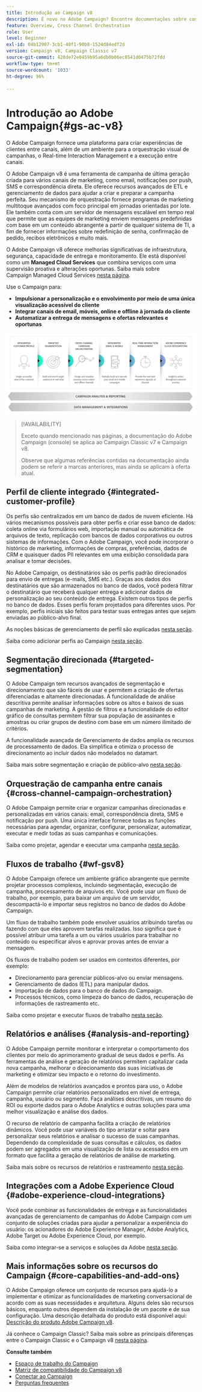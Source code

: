 ```yaml
---
title: Introdução ao Campaign v8
description: É novo no Adobe Campaign? Encontre documentações sobre como colocar seu software em funcionamento e onde começar com a interface.
feature: Overview, Cross Channel Orchestration
role: User
level: Beginner
exl-id: 04b12907-3cb1-40f1-90b8-1524d84edf2d
version: Campaign v8, Campaign Classic v7
source-git-commit: 428de72e0459b95a6db0b06ec8541d0475b72fdd
workflow-type: tm+mt
source-wordcount: '1033'
ht-degree: 96%

---
```


# Introdução ao Adobe Campaign{#gs-ac-v8}

O Adobe Campaign fornece uma plataforma para criar experiências de clientes entre canais, além de um ambiente para a orquestração visual de campanhas, o Real-time Interaction Management e a execução entre canais.

O Adobe Campaign v8 é uma ferramenta de campanha de última geração criada para vários canais de marketing, como email, notificações por push, SMS e correspondência direta. Ele oferece recursos avançados de ETL e gerenciamento de dados para ajudar a criar e preparar a campanha perfeita. Seu mecanismo de orquestração fornece programas de marketing multitoque avançados com foco principal em jornadas orientadas por lote. Ele também conta com um servidor de mensagens escalável em tempo real que permite que as equipes de marketing enviem mensagens predefinidas com base em um conteúdo abrangente a partir de qualquer sistema de TI, a fim de fornecer informações sobre redefinição de senha, confirmação de pedido, recibos eletrônicos e muito mais.

O Adobe Campaign v8 oferece melhorias significativas de infraestrutura, segurança, capacidade de entrega e monitoramento. Ele está disponível como um **Managed Cloud Services** que combina serviços com uma supervisão proativa e alterações oportunas. Saiba mais sobre Campaign Managed Cloud Services [nesta página](whats-new.md#acms-desc).

Use o Campaign para:

* **Impulsionar a personalização e o envolvimento por meio de uma única visualização acessível do cliente**
* **Integrar canais de email, móveis, online e offline à jornada do cliente**
* **Automatizar a entrega de mensagens e ofertas relevantes e oportunas**

![](assets/do-not-localize/ac-capabilities.png)


>[!AVAILABILITY]
>
>Exceto quando mencionado nas páginas, a documentação do Adobe Campaign (console) se aplica ao Campaign Classic v7 e Campaign v8.
>
>Observe que algumas referências contidas na documentação ainda podem se referir a marcas anteriores, mas ainda se aplicam à oferta atual.

## Perfil de cliente integrado {#integrated-customer-profile}

Os perfis são centralizados em um banco de dados de nuvem eficiente. Há vários mecanismos possíveis para obter perfis e criar esse banco de dados: coleta online via formulários web, importação manual ou automática de arquivos de texto, replicação com bancos de dados corporativos ou outros sistemas de informações. Com o Adobe Campaign, você pode incorporar o histórico de marketing, informações de compras, preferências, dados de CRM e quaisquer dados PII relevantes em uma exibição consolidada para analisar e tomar decisões.

No Adobe Campaign, os destinatários são os perfis padrão direcionados para envio de entregas (e-mails, SMS etc.). Graças aos dados dos destinatários que são armazenados no banco de dados, você poderá filtrar o destinatário que receberá qualquer entrega e adicionar dados de personalização ao seu conteúdo de entrega. Existem outros tipos de perfis no banco de dados. Esses perfis foram projetados para diferentes usos. Por exemplo, perfis iniciais são feitos para testar suas entregas antes que sejam enviadas ao público-alvo final.

As noções básicas de gerenciamento de perfil são explicadas [nesta seção](audiences.md).

Saiba como adicionar perfis ao Campaign [nesta seção](import.md).

## Segmentação direcionada {#targeted-segmentation}

O Adobe Campaign tem recursos avançados de segmentação e direcionamento que são fáceis de usar e permitem a criação de ofertas diferenciadas e altamente direcionadas. A funcionalidade de análise descritiva permite analisar informações sobre os altos e baixos de suas campanhas de marketing. A gestão de filtros e a funcionalidade do editor gráfico de consultas permitem filtrar sua população de assinantes e amostras ou criar grupos de destino com base em um número ilimitado de critérios.

A funcionalidade avançada de Gerenciamento de dados amplia os recursos de processamento de dados. Ela simplifica e otimiza o processo de direcionamento ao incluir dados não modelados no datamart.

Saiba mais sobre segmentação e criação de público-alvo [nesta seção](audiences.md).

## Orquestração de campanha entre canais {#cross-channel-campaign-orchestration}

O Adobe Campaign permite criar e organizar campanhas direcionadas e personalizadas em vários canais: email, correspondência direta, SMS e notificação por push. Uma única interface fornece todas as funções necessárias para agendar, organizar, configurar, personalizar, automatizar, executar e medir todas as suas campanhas e comunicações.

Saiba como projetar, agendar e executar uma campanha [nesta seção](campaigns.md).

## Fluxos de trabalho {#wf-gsv8}

O Adobe Campaign oferece um ambiente gráfico abrangente que permite projetar processos complexos, incluindo segmentação, execução de campanha, processamento de arquivos etc. Você pode usar um fluxo de trabalho, por exemplo, para baixar um arquivo de um servidor, descompactá-lo e importar seus registros no banco de dados do Adobe Campaign.

Um fluxo de trabalho também pode envolver usuários atribuindo tarefas ou fazendo com que eles aprovem tarefas realizadas. Isso significa que é possível atribuir uma tarefa a um ou vários usuários para trabalhar no conteúdo ou especificar alvos e aprovar provas antes de enviar a mensagem.

Os fluxos de trabalho podem ser usados em contextos diferentes, por exemplo:

* Direcionamento para gerenciar públicos-alvo ou enviar mensagens.
* Gerenciamento de dados (ETL) para manipular dados.
* Importação de dados para o banco de dados do Campaign.
* Processos técnicos, como limpeza do banco de dados, recuperação de informações de rastreamento etc.

Saiba como projetar e executar fluxos de trabalho [nesta seção](../config/workflows.md).

## Relatórios e análises {#analysis-and-reporting}

O Adobe Campaign permite monitorar e interpretar o comportamento dos clientes por meio do aprimoramento gradual de seus dados e perfis. As ferramentas de análise e geração de relatórios permitem capitalizar cada nova campanha, melhorar o direcionamento das suas iniciativas de marketing e otimizar seu impacto e o retorno do investimento.

Além de modelos de relatórios avançados e prontos para uso, o Adobe Campaign permite criar relatórios personalizados em nível de entrega, campanha, usuário ou segmento. Faça análises descritivas, um resumo do ROI ou exporte dados para o Adobe Analytics e outras soluções para uma melhor visualização e análise dos dados.

O recurso de relatório de campanha facilita a criação de relatórios dinâmicos. Você pode usar variáveis do tipo arrastar e soltar para personalizar seus relatórios e analisar o sucesso de suas campanhas. Dependendo da complexidade de suas consultas e cálculos, os dados podem ser agregados em uma visualização de lista ou acessados em um formato que facilita a geração de relatórios de análise de marketing.


Saiba mais sobre os recursos de relatórios e rastreamento [nesta seção](../reporting/gs-reporting.md).

## Integrações com a Adobe Experience Cloud {#adobe-experience-cloud-integrations}

Você pode combinar as funcionalidades de entrega e as funcionalidades avançadas de gerenciamento de campanhas do Adobe Campaign com um conjunto de soluções criadas para ajudar a personalizar a experiência do usuário: os acionadores do Adobe Experience Manager, Adobe Analytics, Adobe Target ou Adobe Experience Cloud, por exemplo.

Saiba como integrar-se a serviços e soluções da Adobe [nesta seção](../connect/integration.md).

## Mais informações sobre os recursos do Campaign {#core-capabilities-and-add-ons}

O Adobe Campaign oferece um conjunto de recursos para ajudá-lo a implementar e otimizar as funcionalidades de marketing conversacional de acordo com as suas necessidades e arquitetura. Alguns deles são recursos básicos, enquanto outros dependem da instalação de um pacote e de sua configuração. Uma descrição detalhada do produto está disponível aqui: [Descrição do produto Adobe Campaign v8](https://helpx.adobe.com/br/legal/product-descriptions/adobe-campaign-managed-cloud-services.html).

Já conhece o Campaign Classic? Saiba mais sobre as principais diferenças entre o Campaign Classic e o Campaign v8 [nesta página](v7-to-v8.md).

**Consulte também**

* [Espaço de trabalho do Campaign](campaign-ui.md)
* [Matriz de compatibilidade do Campaign v8](compatibility-matrix.md)
* [Conectar ao Campaign](connect.md)
* [Perguntas frequentes](campaign-faq.md)
